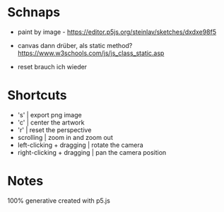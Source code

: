 # Schnaps

* paint by image - https://editor.p5js.org/steinlav/sketches/dxdxe98f5
* canvas dann drüber, als static method? https://www.w3schools.com/js/js_class_static.asp 

* reset brauch ich wieder

# Shortcuts
* 's' | export png image
* 'c' | center the artwork
* 'r' | reset the perspective
* scrolling | zoom in and zoom out 
* left-clicking + dragging | rotate the camera
* right-clicking + dragging | pan the camera position

# Notes
100% generative
created with p5.js